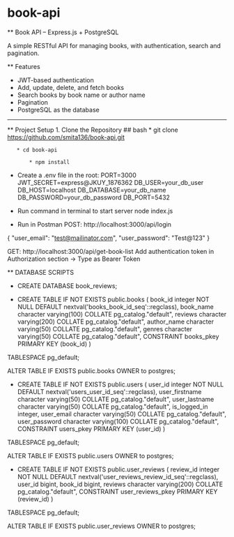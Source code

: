 # book-api
** Book API – Express.js + PostgreSQL

A simple RESTful API for managing books, with authentication, search and pagination.

** Features

- JWT-based authentication
- Add, update, delete, and fetch books
- Search books by book name or author name
- Pagination
- PostgreSQL as the database

---

** Project Setup
	1. Clone the Repository
	## bash
           * git clone https://github.com/smita136/book-api.git
	   
	   * cd book-api
    
           * npm install

* Create a .env file in the root:
PORT=3000
JWT_SECRET=express@JKUY_1876362
DB_USER=your_db_user
DB_HOST=localhost
DB_DATABASE=your_db_name
DB_PASSWORD=your_db_password
DB_PORT=5432

* Run command in terminal to start server
node index.js

* Run in Postman
POST: http://localhost:3000/api/login

{
    "user_email": "test@mailinator.com",
    "user_password": "Test@123"
}

GET: http://localhost:3000/api/get-book-list
Add authentication token in Authorization section -> Type as Bearer Token


** DATABASE SCRIPTS

* CREATE DATABASE book_reviews;

* CREATE TABLE IF NOT EXISTS public.books
(
    book_id integer NOT NULL DEFAULT nextval('books_book_id_seq'::regclass),
    book_name character varying(100) COLLATE pg_catalog."default",
    reviews character varying(200) COLLATE pg_catalog."default",
    author_name character varying(50) COLLATE pg_catalog."default",
    genres character varying(50) COLLATE pg_catalog."default",
    CONSTRAINT books_pkey PRIMARY KEY (book_id)
)

TABLESPACE pg_default;

ALTER TABLE IF EXISTS public.books
    OWNER to postgres;

* CREATE TABLE IF NOT EXISTS public.users
(
    user_id integer NOT NULL DEFAULT nextval('users_user_id_seq'::regclass),
    user_firstname character varying(50) COLLATE pg_catalog."default",
    user_lastname character varying(50) COLLATE pg_catalog."default",
    is_logged_in integer,
    user_email character varying(50) COLLATE pg_catalog."default",
    user_password character varying(100) COLLATE pg_catalog."default",
    CONSTRAINT users_pkey PRIMARY KEY (user_id)
)

TABLESPACE pg_default;

ALTER TABLE IF EXISTS public.users
    OWNER to postgres;

* CREATE TABLE IF NOT EXISTS public.user_reviews
(
    review_id integer NOT NULL DEFAULT nextval('user_reviews_review_id_seq'::regclass),
    user_id bigint,
    book_id bigint,
    reviews character varying(200) COLLATE pg_catalog."default",
    CONSTRAINT user_reviews_pkey PRIMARY KEY (review_id)
)

TABLESPACE pg_default;

ALTER TABLE IF EXISTS public.user_reviews
    OWNER to postgres;
